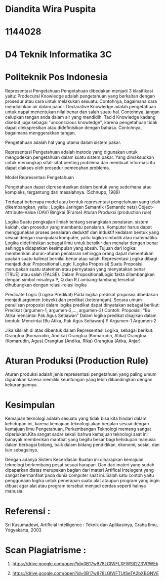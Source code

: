 # Diandita Wira Puspita 
# 1144028
# D4 Teknik Informatika 3C
# Politeknik Pos Indonesia



Representasi Pengetahuan
Pengetahuan dibedakan menjadi 3 klasifikasi yaitu:
Prodecural Knowledge adalah pengetahuan yang berkaitan dengan prosedur atau cara untuk melakukan sesuatu. Contohnya, bagaimana cara mendidihkan air dalam panci.
Declarative Knowledge adalah pengetahuan untuk dapat menentukan nilai benar dan salah suatu hal. Contohnya, jangan celupkan tangan anda dalam air yang mendidih.
Tacid Knowledge kadang disebut juga sebagai "unconscious knowledge", karena pengetahuan tidak dapat diekspresikan atau didefinisikan dengan bahasa. Contohnya, bagaimana menggerakkan tangan.

Pengetahuan adalah hal yang utama dalam sistem pakar.

Representasi Pengetahuan adalah metode yang digunakan untuk mengodekan pengetahuan dalam suatu sistem pakar. Yang dimaksudkan untuk menangkap sifat-sifat penting problema dan membuat informasi itu dapat diakses oleh prosedur pemecahan problema.

Model Representasi Pengetahuan

Pengetahuan dapat dipresentasikan dalam bentuk yang sederhana atau kompleks, tergantung dari masalahnya. (Schnupp, 1989)

Terdapat beberapa model atau bentuk representasi pengetahuan yang telah dikembangkan, yaitu :
Logika
Jaringan Semantik (Semantic nets)
Object-Attribute-Value (OAV)
Bingkai (Frame)
Aturan Produksi (production rule)

Logika
Suatu pengkajian ilmiah tentang serangkaian penalaran, sistem kaidah, dan prosedur yang membantu penalaran.
Komputer harus dapat menggunakan proses penalaran deduktif dan induktif kedalam bentuk yang sesuai dengan manipulasi komputer, yaitu logika simbolik atau matematika.
Logika didefinisikan sebagai ilmu untuk berpikir dan menalar dengan benar sehingga didapatkan kesimpulan yang absah.
Tujuan dari logika: memberikan aturan-aturan penalaran sehingga orang dapat menentukan apakah suatu kalimat bernilai benar atau salah.
Representasi Logika dibagi menjadi dua:
Propositional Logic (Logika Proposisi) Suatu Proposisi merupakan suatu statemen atau pernyataan yang menyatakan benar (TRUE) atau salah (FALSE). Dalam PropositionalLogic fakta dilambangkan dengan simbol misalnya P, Q dan R.Lambang-lambang tersebut dihubungkan dengan relasi-relasi logika




Predicate Logic (Logika Predikat)
Pada logika predikat proposisi dibedakan menjadi argumen (obyek) dan predikat (keterangan). Secara umum penulisan proposisi dalam logika predikat dapat dinyatakan sebagai berikut:
Predikat (argumen-1, argumen-2,..., argumen-3)
Contoh:
Proposisi: “Bu Atika mencintai Pak Agus Setiawan”
Dalam logika predikat disajikan dalam bentuk:
Mencintai (Bu Atika, Pak Agus Setiawan)
      P         Argumen-1            Argumen-2



Jika silsilah di atas dibentuk dalam Representasi Logika, sebagai berikut:
Orangtua (Komarudin, Andika)
Orangtua (Komarudin, Atika)
Orangtua (Komarudin, Agus)
Orangtua (Andika, Rika)
Orangtua (Atika, Anjar)

# Aturan Produksi (Production Rule)
Aturan produksi adalah jenis representasi pengetahuan yang paling umum digunakan karena memiliki keuntungan yang lebih dibandingkan dengan kekurangannya. 

# Kesimpulan
Kemajuan teknologi adalah sesuatu yang tidak bisa kita hindari dalam kehidupan ini, karena kemajuan teknologi akan berjalan sesuai dengan kemajuan Ilmu Pengetahuan, Perkembangan Teknologi memang sangat diperlukan.Kita sangat sadar sekali bahwa kemajuan teknologi saat ini banayak memberikan manfaat yang begitu besar bagi kehidupan manusia dalam berbagai bidang, baik dalam bidang pendidikan, ekonomi, sosial, dan lain sebagainya.

Dengan adanya Sistem Kecerdasan Buatan ini diharapkan kemajuan teknologi berkembang pesat sesuai harapan. Dan dari materi yang sudah dipaparkan diatas merupakan bagian dari materi Artifical Intelegent yang sangat bermanfaat pada dunia computer saat ini. Salah satu contoh yaitu penggunaan logika untuk penerapan suatu alat ataupun program yang ingin dibuat agar alat atau program tersebut menjadi cerdas seperti halnya manusia.

# Referensi :

Sri Kusumadewi, Artificial Intelligence : Teknik dan Aplikasinya, Graha Ilmu, Yogyakarta, 2003

# Scan Plagiatrisme :

1. https://drive.google.com/open?id=0B17w878LGlWFLXFWSlI2Z3VRWEk  

2. https://drive.google.com/open?id=0B17w878LGlWFTUtSeTA2bXBGNVE 

















